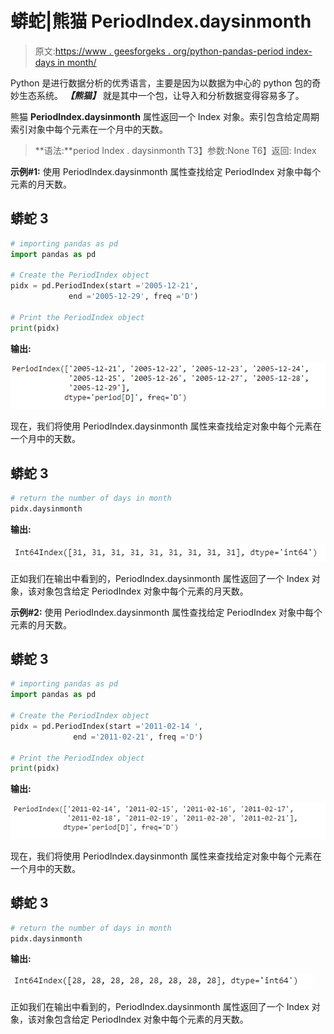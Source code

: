 # 蟒蛇|熊猫 PeriodIndex.daysinmonth

> 原文:[https://www . geesforgeks . org/python-pandas-period index-days in month/](https://www.geeksforgeeks.org/python-pandas-periodindex-daysinmonth/)

Python 是进行数据分析的优秀语言，主要是因为以数据为中心的 python 包的奇妙生态系统。 ***【熊猫】*** 就是其中一个包，让导入和分析数据变得容易多了。

熊猫 **PeriodIndex.daysinmonth** 属性返回一个 Index 对象。索引包含给定周期索引对象中每个元素在一个月中的天数。

> **语法:**period Index . daysinmonth
> T3】参数:None
> T6】返回: Index

**示例#1:** 使用 PeriodIndex.daysinmonth 属性查找给定 PeriodIndex 对象中每个元素的月天数。

## 蟒蛇 3

```py
# importing pandas as pd
import pandas as pd

# Create the PeriodIndex object
pidx = pd.PeriodIndex(start ='2005-12-21',
             end ='2005-12-29', freq ='D')

# Print the PeriodIndex object
print(pidx)
```

**输出:**

![](img/6fc69b6619a8ec8017757a90de497b6c.png)

现在，我们将使用 PeriodIndex.daysinmonth 属性来查找给定对象中每个元素在一个月中的天数。

## 蟒蛇 3

```py
# return the number of days in month
pidx.daysinmonth
```

**输出:**

![](img/df61a0dd8a89ef4aaab1fa660236a336.png)

正如我们在输出中看到的，PeriodIndex.daysinmonth 属性返回了一个 Index 对象，该对象包含给定 PeriodIndex 对象中每个元素的月天数。

**示例#2:** 使用 PeriodIndex.daysinmonth 属性查找给定 PeriodIndex 对象中每个元素的月天数。

## 蟒蛇 3

```py
# importing pandas as pd
import pandas as pd

# Create the PeriodIndex object
pidx = pd.PeriodIndex(start ='2011-02-14 ',
              end ='2011-02-21', freq ='D')

# Print the PeriodIndex object
print(pidx)
```

**输出:**

![](img/a5f5dd270d5cc6838dcfebc3b79b296c.png)

现在，我们将使用 PeriodIndex.daysinmonth 属性来查找给定对象中每个元素在一个月中的天数。

## 蟒蛇 3

```py
# return the number of days in month
pidx.daysinmonth
```

**输出:**

![](img/939e223fde6c6e0569b6aa59ce6ffce9.png)

正如我们在输出中看到的，PeriodIndex.daysinmonth 属性返回了一个 Index 对象，该对象包含给定 PeriodIndex 对象中每个元素的月天数。